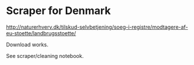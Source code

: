 Scraper for Denmark
=========================

<http://naturerhverv.dk/tilskud-selvbetjening/soeg-i-registre/modtagere-af-eu-stoette/landbrugsstoette/>

Download works.

See scraper/cleaning notebook.

